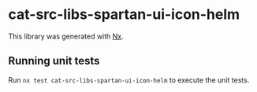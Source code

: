 # cat-src-libs-spartan-ui-icon-helm

This library was generated with [Nx](https://nx.dev).


## Running unit tests

Run `nx test cat-src-libs-spartan-ui-icon-helm` to execute the unit tests.

